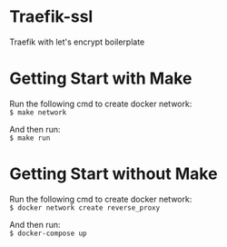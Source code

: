 # Traefik-ssl
Traefik with let's encrypt boilerplate

# Getting Start with Make

Run the following cmd to create docker network:<br>
`$ make network`

And then run:<br>
`$ make run`

# Getting Start without Make

Run the following cmd to create docker network:<br>
`$ docker network create reverse_proxy`

And then run:<br>
`$ docker-compose up`
